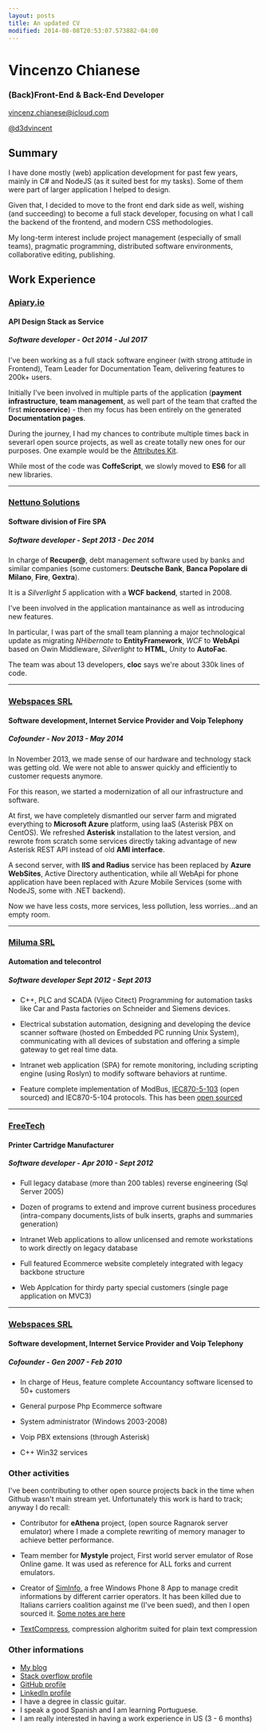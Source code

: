```yaml
---
layout: posts
title: An updated CV
modified: 2014-08-08T20:53:07.573882-04:00
---
```

# Vincenzo Chianese

### (Back)Front-End & Back-End Developer
[vincenz.chianese@icloud.com](mailto:vincenz.chianese@icloud.com)

[@d3dvincent](http://twitter.com/D3DVincent)

## Summary

I have done mostly (web) application development for past few years, mainly in C# and NodeJS (as it suited best for my tasks). Some of them were part of larger application I helped to design.

Given that, I decided to move to the front end dark side as well, wishing (and succeeding) to become a full stack developer, focusing on what I call the backend of the frontend, and modern CSS methodologies.

My long-term interest include project management (especially of small teams), pragmatic programming, distributed software environments, collaborative editing, publishing.

## Work Experience

### [Apiary.io](http://apiary.io)
#### API Design Stack as Service
##### Software developer - **Oct 2014 - Jul 2017**

I've been working as a full stack software engineer (with strong attitude in Frontend), Team Leader for Documentation Team, delivering features to 200k+ users.

Initially I've been involved in multiple parts of the application (**payment infrastructure**, **team
management**, as well part of the team that crafted the first **microservice**) - then my focus has been
entirely on the generated **Documentation pages**.

During the journey, I had my chances to contribute multiple times back in severarl open source projects,
as well as create totally new ones for our purposes. One example would be the
[Attributes Kit](https://github.com/apiaryio/attributes-kit).

While most of the code was **CoffeScript**, we slowly moved to **ES6** for all new libraries.

<hr>

### [Nettuno Solutions](http://www.nettunosolutions.com)
#### Software division of Fire SPA
##### Software developer - **Sept 2013 - Dec 2014**

In charge of **Recuper@**, debt management software used by banks and similar companies
(some customers: **Deutsche Bank**, **Banca Popolare di Milano**, **Fire**, **Gextra**).

It is a _Silverlight 5_ application with a **WCF backend**, started in 2008.

I've been involved in the application mantainance as well as introducing new features.

In particular, I was part of the small team planning a major technological update as migrating
_NHibernate_ to **EntityFramework**, _WCF_ to **WebApi** based on Owin Middleware,
_Silverlight_ to **HTML**, _Unity_ to **AutoFac**.

The team was about 13 developers, **cloc** says we're about 330k lines of code.

<hr>

### [Webspaces SRL](http://www.webspaces.it)
#### Software development, Internet Service Provider and Voip Telephony
##### Cofounder - **Nov 2013 - May 2014**

In November 2013, we made sense of our hardware and technology stack was getting old.
We were not able to answer quickly and efficiently to customer requests anymore.

For this reason, we started a modernization of all our infrastructure and software.

At first, we have completely dismantled our server farm and migrated everything to **Microsoft Azure**
platform, using IaaS (Asterisk PBX on CentOS). We refreshed **Asterisk** installation to the latest version,
and rewrote from scratch some services directly taking advantage of new Asterisk REST API instead of
old **AMI interface**.

A second server, with **IIS and Radius** service has been replaced by **Azure WebSites**,
Active Directory authentication, while all WebApi for phone application have been
replaced with Azure Mobile Services (some with NodeJS, some with .NET backend).

Now we have less costs, more services, less pollution, less worries...and an empty room.

<hr>

### [Miluma SRL](http://www.miluma.it)
#### Automation and telecontrol
##### Software developer **Sept 2012 - Sept 2013**

- C++, PLC and SCADA (Vijeo Citect) Programming for automation tasks like Car and Pasta
factories on Schneider and Siemens devices.

- Electrical substation automation, designing and developing the device scanner software
(hosted on Embedded PC running Unix System), communicating with all devices of
substation and offering a simple gateway to get real time data.

- Intranet web application (SPA) for remote monitoring, including scripting engine
(using Roslyn) to modify software behaviors at runtime.

- Feature complete implementation of ModBus, [IEC870-5-103](http://en.wikipedia.org/wiki/IEC_60870-5)
(open sourced) and IEC870-5-104 protocols. This has been [open sourced](https://github.com/XVincentX/open103)

<hr>

### [FreeTech](http://www.free-tech.com)
#### Printer Cartridge Manufacturer
##### Software developer - **Apr 2010 - Sept 2012**

- Full legacy database (more than 200 tables) reverse engineering (Sql Server 2005)

- Dozen of programs to extend and improve current business procedures (intra-company documents,lists of bulk inserts, graphs and summaries generation)

- Intranet Web applications to allow unlicensed and remote workstations to work directly on legacy database

- Full featured Ecommerce website completely integrated with legacy backbone structure

- Web Applcation for thirdy party special customers (single page application on MVC3)

<hr>

### [Webspaces SRL](http://www.webspaces.it)
#### Software development, Internet Service Provider and Voip Telephony
##### Cofounder - **Gen 2007 - Feb 2010**

- In charge of Heus, feature complete Accountancy software licensed to 50+ customers

- General purpose Php Ecommerce software

- System administrator (Windows 2003-2008)

- Voip PBX extensions (through Asterisk)

- C++ Win32 services

### Other activities

I've been contributing to other open source projects back in the time when Github wasn't main stream
yet. Unfortunately this work is hard to track; anyway I do recall:

- Contributor for **eAthena** project, (open source Ragnarok server emulator) where I made a complete rewriting of memory manager to achieve better performance.

- Team member for **Mystyle** project, First world server emulator of Rose Online game. It was used as reference for ALL forks and current emulators.

- Creator of [SimInfo](https://github.com/XVincentX/SimInfo), a free Windows Phone 8 App to manage credit informations by different carrier operators. It has been killed due to Italians carriers coalition against me (I've been sued), and then I open sourced it. [Some notes are here](/building-siminfo/)

- [TextCompress](https://github.com/XVincentX/TextCompress), compression alghoritm suited for plain text compression


### Other informations
- [My blog](http://vncz.js.org)
- [Stack overflow profile](http://careers.stackoverflow.com/xvincentx)
- [GitHub profile](https://github.com/XVincentX)
- [LinkedIn profile](http://www.linkedin.com/pub/vincenzo-chianese/3b/75b/3a5)
- I have a degree in classic guitar.
- I speak a good Spanish and I am learning Portuguese.
- I am really interested in having a work experience in US (3 - 6 months)
